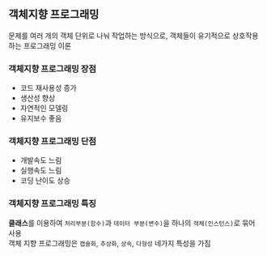 ## 객체지향 프로그래밍
문제를 여러 개의 객체 단위로 나눠 작업하는 방식으로, 객체들이 유기적으로 상호작용하는 프로그래밍 이론
### 객체지향 프로그래밍 장점
* 코드 재사용성 증가
* 생산성 향상 
* 자연적인 모델링
* 유지보수 좋음
### 객체지향 프로그래밍 단점
* 개발속도 느림
* 실행속도 느림
* 코딩 난이도 상승
### 객체지향 프로그래밍 특징
**클래스**를 이용하여 `처리부분(함수)`과 `데이터 부분(변수)`을 하나의 `객체(인스턴스)`로 묶어 사용<br>
객체 지향 프로그래밍은 `캡슐화`, `추상화`, `상속`, `다형성` 네가지 특성을 가짐
